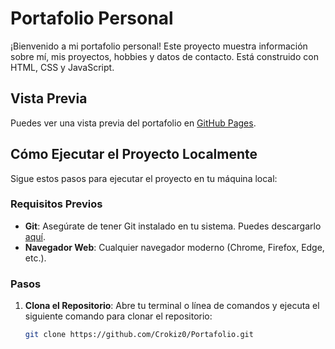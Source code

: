 # Portafolio Personal

¡Bienvenido a mi portafolio personal! Este proyecto muestra información sobre mí, mis proyectos, hobbies y datos de contacto. Está construido con HTML, CSS y JavaScript.

## Vista Previa

Puedes ver una vista previa del portafolio en [GitHub Pages](https://github.com/Crokiz0/Portafolio).

## Cómo Ejecutar el Proyecto Localmente

Sigue estos pasos para ejecutar el proyecto en tu máquina local:

### Requisitos Previos

- **Git**: Asegúrate de tener Git instalado en tu sistema. Puedes descargarlo [aquí](https://git-scm.com/).
- **Navegador Web**: Cualquier navegador moderno (Chrome, Firefox, Edge, etc.).

### Pasos

1. **Clona el Repositorio**:
   Abre tu terminal o línea de comandos y ejecuta el siguiente comando para clonar el repositorio:

   ```bash
   git clone https://github.com/Crokiz0/Portafolio.git
